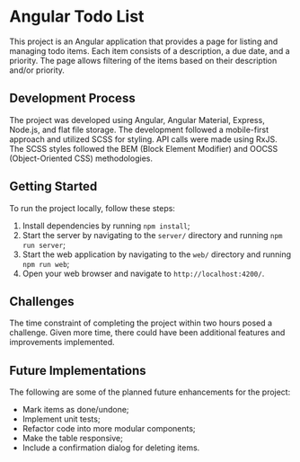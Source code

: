 # Angular Todo List

This project is an Angular application that provides a page for listing and managing todo items. Each item consists of a description, a due date, and a priority. The page allows filtering of the items based on their description and/or priority.

## Development Process

The project was developed using Angular, Angular Material, Express, Node.js, and flat file storage. The development followed a mobile-first approach and utilized SCSS for styling. API calls were made using RxJS. The SCSS styles followed the BEM (Block Element Modifier) and OOCSS (Object-Oriented CSS) methodologies.

## Getting Started

To run the project locally, follow these steps:

1. Install dependencies by running `npm install`;
2. Start the server by navigating to the `server/` directory and running `npm run server`;
3. Start the web application by navigating to the `web/` directory and running `npm run web`;
4. Open your web browser and navigate to `http://localhost:4200/`.

## Challenges

The time constraint of completing the project within two hours posed a challenge. Given more time, there could have been additional features and improvements implemented.

## Future Implementations

The following are some of the planned future enhancements for the project:

- Mark items as done/undone;
- Implement unit tests;
- Refactor code into more modular components;
- Make the table responsive;
- Include a confirmation dialog for deleting items.

